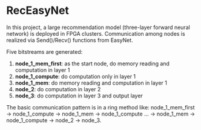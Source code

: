 # RecEasyNet

In this project, a large recommendation model (three-layer forward neural network) is deployed in FPGA clusters. Communication among nodes is realized via Send()/Recv() functions from EasyNet.

Five bitstreams are generated:
1. **node_1_mem_first**: as the start node, do memory reading and computation in layer 1 
2. **node_1_compute**: do computation only in layer 1
3. **node_1_mem**: do memory reading and computation in layer 1
4. **node_2**: do computation in layer 2
5. **node_3**: do computation in layer 3 and output layer

The basic communication pattern is in a ring method like: node_1_mem_first -> node_1_compute -> node_1_mem -> node_1_compute ... -> node_1_mem -> node_1_compute -> node_2 -> node_3.


